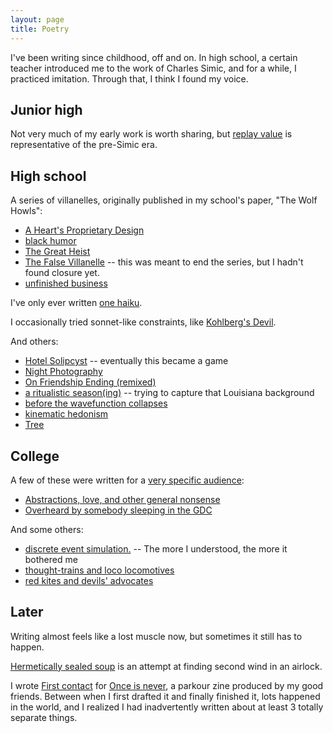 ```yaml
---
layout: page
title: Poetry
---
```


I've been writing since childhood, off and on. In high school, a certain teacher introduced me to the work of Charles Simic, and for a while, I practiced imitation. Through that, I think I found my voice.

## Junior high

Not very much of my early work is worth sharing, but [replay value](jr_high/replay_value.md) is representative of the pre-Simic era.

## High school

A series of villanelles, originally published in my school's paper, "The Wolf Howls":

- [A Heart's Proprietary Design](hearts_proprietary_design.md)
- [black humor](black_humor.md)
- [The Great Heist](great_heist.md)
- [The False Villanelle](false_villanelle.md) -- this was meant to end the series, but I hadn't found closure yet.
- [unfinished business](unfinished_business.md)

I've only ever written [one haiku](haiku.md).

I occasionally tried sonnet-like constraints, like [Kohlberg's Devil](kohlbergs_devil.md).

And others:

- [Hotel Solipcyst](hotel_solipcyst.md) -- eventually this became a game
- [Night Photography](night_photography.md)
- [On Friendship Ending (remixed)](on_friendship_ending.md)
- [a ritualistic season(ing)](ritualistic_seasoning.md) -- trying to capture that Louisiana background
- [before the wavefunction collapses](wave_function_collapse.md)
- [kinematic hedonism](kinematic_hedonism.md)
- [Tree](tree.md)

## College

A few of these were written for a [very specific audience](https://cns.utexas.edu/honors/honors-programs-center/deans-scholars):

- [Abstractions, love, and other general nonsense](abstractions.md)
- [Overheard by somebody sleeping in the GDC](overheard_gdc.md)

And some others:

- [discrete event simulation.](discrete_event_simulation.md) -- The more I understood, the more it bothered me
- [thought-trains and loco locomotives](loco_locomotive.md)
- [red kites and devils' advocates](red_kites.md)

## Later

Writing almost feels like a lost muscle now, but sometimes it still has to happen.

[Hermetically sealed soup](hermetically_sealed_soup.md) is an attempt at finding second wind in an airlock.

I wrote [First contact](first_contact.md) for [Once is never](https://www.instagram.com/onceisnever_parkourzine/), a parkour zine produced by my good friends. Between when I first drafted it and finally finished it, lots happened in the world, and I realized I had inadvertently written about at least 3 totally separate things.
